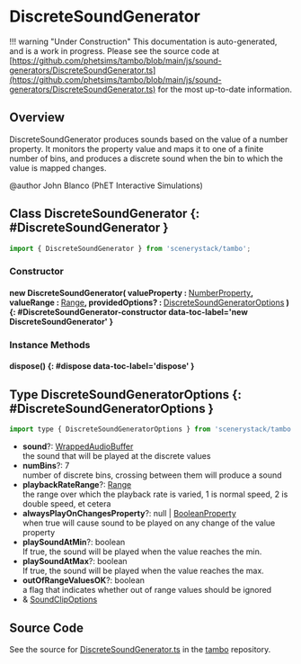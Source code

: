 # DiscreteSoundGenerator

!!! warning "Under Construction"
    This documentation is auto-generated, and is a work in progress. Please see the source code at
    [https://github.com/phetsims/tambo/blob/main/js/sound-generators/DiscreteSoundGenerator.ts](https://github.com/phetsims/tambo/blob/main/js/sound-generators/DiscreteSoundGenerator.ts) for the most up-to-date information.

## Overview

DiscreteSoundGenerator produces sounds based on the value of a number property.  It monitors the property value and
maps it to one of a finite number of bins, and produces a discrete sound when the bin to which the value is mapped
changes.

@author John Blanco (PhET Interactive Simulations)

## Class DiscreteSoundGenerator {: #DiscreteSoundGenerator }


```js
import { DiscreteSoundGenerator } from 'scenerystack/tambo';
```
### Constructor

#### new DiscreteSoundGenerator( valueProperty : <span style="font-weight: 400;">[NumberProperty](../axon/NumberProperty.md)</span>, valueRange : <span style="font-weight: 400;">[Range](../dot/Range.md)</span>, providedOptions? : <span style="font-weight: 400;">[DiscreteSoundGeneratorOptions](../tambo/DiscreteSoundGenerator.md#DiscreteSoundGeneratorOptions)</span> ) {: #DiscreteSoundGenerator-constructor data-toc-label='new DiscreteSoundGenerator' }

### Instance Methods

#### dispose() {: #dispose data-toc-label='dispose' }



## Type DiscreteSoundGeneratorOptions {: #DiscreteSoundGeneratorOptions }


```js
import type { DiscreteSoundGeneratorOptions } from 'scenerystack/tambo';
```


- **sound**?: [WrappedAudioBuffer](../tambo/WrappedAudioBuffer.md)
<br>  the sound that will be played at the discrete values
- **numBins**?: 7
<br>  number of discrete bins, crossing between them will produce a sound
- **playbackRateRange**?: [Range](../dot/Range.md)
<br>  the range over which the playback rate is varied, 1 is normal speed, 2 is double speed, et cetera
- **alwaysPlayOnChangesProperty**?: <span style="color: hsla(calc(var(--md-hue) + 180deg),80%,40%,1);">null</span> | [BooleanProperty](../axon/BooleanProperty.md)
<br>  when true will cause sound to be played on any change of the value property
- **playSoundAtMin**?: <span style="color: hsla(calc(var(--md-hue) + 180deg),80%,40%,1);">boolean</span>
<br>  If true, the sound will be played when the value reaches the min.
- **playSoundAtMax**?: <span style="color: hsla(calc(var(--md-hue) + 180deg),80%,40%,1);">boolean</span>
<br>  If true, the sound will be played when the value reaches the max.
- **outOfRangeValuesOK**?: <span style="color: hsla(calc(var(--md-hue) + 180deg),80%,40%,1);">boolean</span>
<br>  a flag that indicates whether out of range values should be ignored
- &amp; [SoundClipOptions](../tambo/SoundClip.md#SoundClipOptions)




## Source Code

See the source for [DiscreteSoundGenerator.ts](https://github.com/phetsims/tambo/blob/main/js/sound-generators/DiscreteSoundGenerator.ts) in the [tambo](https://github.com/phetsims/tambo) repository.
